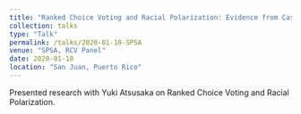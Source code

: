 ```yaml
---
title: "Ranked Choice Voting and Racial Polarization: Evidence from Cast Vote Records"
collection: talks
type: "Talk"
permalink: /talks/2020-01-10-SPSA
venue: "SPSA, RCV Panel"
date: 2020-01-10
location: "San Juan, Puerto Rico"
---
```


Presented research with Yuki Atsusaka on Ranked Choice Voting and Racial Polarization.
